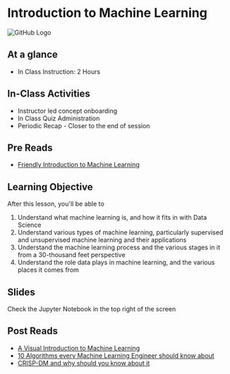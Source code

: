 # Introduction to Machine Learning
![GitHub Logo](https://s3.ap-south-1.amazonaws.com/greyatom-social/GreyAtom-logo.png)

## At a glance
* In Class Instruction: 2 Hours

## In-Class Activities
* Instructor led concept onboarding
* In Class Quiz Administration
* Periodic Recap - Closer to the end of session

## Pre Reads
* [Friendly Introduction to Machine Learning](https://www.youtube.com/watch?v=IpGxLWOIZy4)

## Learning Objective
After this lesson, you'll be able to
1. Understand what machine learning is, and how it fits in with Data Science
2. Understand various types of machine learning, particularly supervised and unsupervised machine learning and their applications
3. Understand the machine learning process and the various stages in it from a 30-thousand feet perspective
4. Understand the role data plays in machine learning, and the various places it comes from

## Slides
Check the Jupyter Notebook in the top right of the screen

## Post Reads
* [A Visual Introduction to Machine Learning](http://www.r2d3.us/visual-intro-to-machine-learning-part-1/)
* [10 Algorithms every Machine Learning Engineer should know about](http://www.kdnuggets.com/2016/08/10-algorithms-machine-learning-engineers.html)
* [CRISP-DM and why should you know about it](https://www.r-bloggers.com/crisp-dm-and-why-you-should-know-about-it/)


